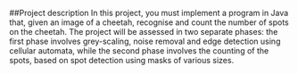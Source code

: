 ##Project description
In this project, you must implement a program in Java that, given an image of a cheetah, recognise and
count the number of spots on the cheetah. The project will be assessed in two separate phases: the first
phase involves grey-scaling, noise removal and edge detection using cellular automata, while the second
phase involves the counting of the spots, based on spot detection using masks of various sizes.
